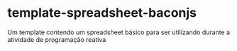 # template-spreadsheet-baconjs
Um template contendo um spreadsheet básico para ser utilizando durante a atividade de programação reativa
